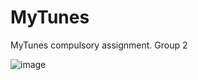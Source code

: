 # MyTunes
MyTunes compulsory assignment. Group 2

![image](https://user-images.githubusercontent.com/67064580/105593801-47bbd580-5d93-11eb-9a67-8ad6ccac49f3.png)
